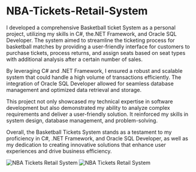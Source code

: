 # NBA-Tickets-Retail-System
I developed a comprehensive Basketball ticket System as a personal project, utilizing my skills in C#, the.NET Framework, and Oracle SQL Developer. The system aimed to streamline the ticketing process for basketball matches by providing a user-friendly interface for customers to purchase tickets, process returns, and assign seats based on seat types with additional analysis after a certain number of sales.

By leveraging C# and .NET Framework, I ensured a robust and scalable system that could handle a high volume of transactions efficiently. The integration of Oracle SQL Developer allowed for seamless database management and optimized data retrieval and storage.

This project not only showcased my technical expertise in software development but also demonstrated my ability to analyze complex requirements and deliver a user-friendly solution. It reinforced my skills in system design, database management, and problem-solving.

Overall, the Basketball Tickets System stands as a testament to my proficiency in C#, .NET Framework, and Oracle SQL Developer, as well as my dedication to creating innovative solutions that enhance user experiences and drive business efficiency.

<picture>
  <img src="https://i.imgur.com/iVzcq2T.jpg" alt="NBA Tickets Retail System">
</picture>

<picture>
  <img src="https://i.imgur.com/nhxyHDu.jpg" alt="NBA Tickets Retail System">
</picture>
